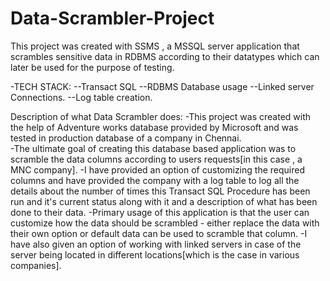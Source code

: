 # Data-Scrambler-Project
This project was created with SSMS , a MSSQL server application that scrambles sensitive data in RDBMS according to their datatypes which can later be used for the purpose of testing.

-TECH STACK:
--Transact SQL
--RDBMS Database usage
--Linked server Connections.
--Log table creation.

Description of what Data Scrambler does:
-This project was created with the help of Adventure works database provided by Microsoft and was tested in production database of a company in Chennai.  
-The ultimate goal of creating this database based application was to scramble the data columns according to users requests[in this case , a MNC company].
-I have provided an option of customizing the required columns and have provided the company with a log table to log all the details about the number of times this Transact SQL Procedure has been run and it's current status along with it and a description of what has been done to their data.
-Primary usage of this application is that the user can customize how the data should be scrambled - either replace the data with their own option or default data can be used to scramble that column.
-I have also given an option of working with linked servers in case of the server being located in different locations[which is the case in various companies].
